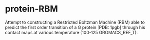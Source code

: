 # protein-RBM
Attempt to constructing a Restricted Boltzman Machine (RBM) able to predict the first order transition of a G protein  [PDB: 1pgb] through his contact maps at various temperature (100-125 GROMACS_REF_T).
